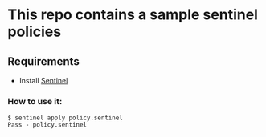 # This repo contains a sample sentinel policies

## Requirements 

- Install [Sentinel](https://docs.hashicorp.com/sentinel/downloads/)

### How to use it:

```
$ sentinel apply policy.sentinel
Pass - policy.sentinel
```
